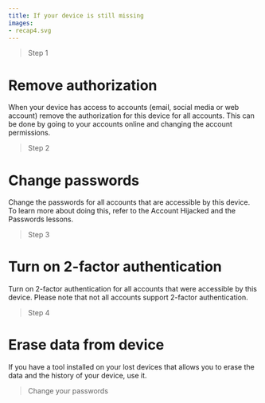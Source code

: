 ```yaml
---
title: If your device is still missing
images:
- recap4.svg
---
```

> Step 1
# Remove authorization

When your device has access to accounts (email, social media or web account) remove the authorization for this device for all accounts. This can be done by going to your accounts online and changing the account permissions.
<br>
> Step 2
# Change passwords
Change the passwords for all accounts that are accessible by this device. To learn more about doing this, refer to the Account Hijacked and the Passwords lessons.
<br>
> Step 3
# Turn on 2-factor authentication
Turn on 2-factor authentication for all accounts that were accessible by this device. Please note that not all accounts support 2-factor authentication.
<br>
> Step 4
# Erase data from device
If you have a tool installed on your lost devices that allows you to erase the data and the history of your device, use it.
<br>
> Change your passwords 
